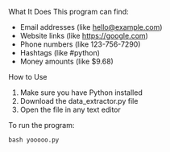 What It Does
This program can find:
- Email addresses (like hello@example.com)
- Website links (like https://google.com)
- Phone numbers (like 123-756-7290)
- Hashtags (like #python)
- Money amounts (like $9.68)

How to Use
1. Make sure you have Python installed
2. Download the data_extractor.py file
3. Open the file in any text editor 

To run the program:
```
bash yooooo.py


